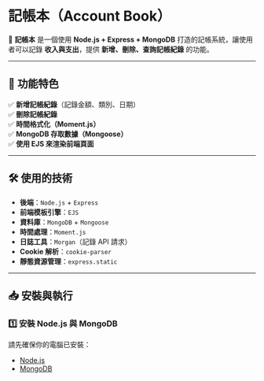 # 記帳本（Account Book）

📌 **記帳本** 是一個使用 **Node.js + Express + MongoDB** 打造的記帳系統，讓使用者可以記錄 **收入與支出**，提供 **新增、刪除、查詢記帳紀錄** 的功能。

---

## 🚀 功能特色

✅ **新增記帳紀錄**（記錄金額、類別、日期）  
✅ **刪除記帳紀錄**  
✅ **時間格式化（Moment.js）**  
✅ **MongoDB 存取數據（Mongoose）**  
✅ **使用 EJS 來渲染前端頁面**  

---

## 🛠 使用的技術

- **後端**：`Node.js` + `Express`
- **前端模板引擎**：`EJS`
- **資料庫**：`MongoDB` + `Mongoose`
- **時間處理**：`Moment.js`
- **日誌工具**：`Morgan`（記錄 API 請求）
- **Cookie 解析**：`cookie-parser`
- **靜態資源管理**：`express.static`

---

## 📥 安裝與執行

### 1️⃣ **安裝 Node.js 與 MongoDB**
請先確保你的電腦已安裝：
- [Node.js](https://nodejs.org/)
- [MongoDB](https://www.mongodb.com/)


